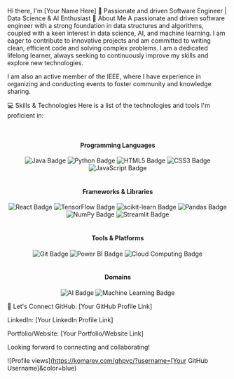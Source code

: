 Hi there, I'm [Your Name Here] 👋
Passionate and driven Software Engineer | Data Science & AI Enthusiast
🌟 About Me
A passionate and driven software engineer with a strong foundation in data structures and algorithms, coupled with a keen interest in data science, AI, and machine learning. I am eager to contribute to innovative projects and am committed to writing clean, efficient code and solving complex problems. I am a dedicated lifelong learner, always seeking to continuously improve my skills and explore new technologies.

I am also an active member of the IEEE, where I have experience in organizing and conducting events to foster community and knowledge sharing.

💻 Skills & Technologies
Here is a list of the technologies and tools I'm proficient in:

<br>

<div align="center">
<h4>Programming Languages</h4>
<img src="https://www.google.com/search?q=https://img.shields.io/badge/Java-007396%3Fstyle%3Dfor-the-badge%26logo%3Djava%26logoColor%3Dwhite" alt="Java Badge"/>
<img src="https://www.google.com/search?q=https://img.shields.io/badge/Python-3776AB%3Fstyle%3Dfor-the-badge%26logo%3Dpython%26logoColor%3Dwhite" alt="Python Badge"/>
<img src="https://www.google.com/search?q=https://img.shields.io/badge/HTML5-E34F26%3Fstyle%3Dfor-the-badge%26logo%3Dhtml5%26logoColor%3Dwhite" alt="HTML5 Badge"/>
<img src="https://www.google.com/search?q=https://img.shields.io/badge/CSS3-1572B6%3Fstyle%3Dfor-the-badge%26logo%3Dcss3%26logoColor%3Dwhite" alt="CSS3 Badge"/>
<img src="https://www.google.com/search?q=https://img.shields.io/badge/JavaScript-F7DF1E%3Fstyle%3Dfor-the-badge%26logo%3Djavascript%26logoColor%3Dblack" alt="JavaScript Badge"/>
</div>

<br>

<div align="center">
<h4>Frameworks & Libraries</h4>
<img src="https://www.google.com/search?q=https://img.shields.io/badge/React-61DAFB%3Fstyle%3Dfor-the-badge%26logo%3Dreact%26logoColor%3Dblack" alt="React Badge"/>
<img src="https://img.shields.io/badge/TensorFlow-FF6F00?style=for-the-badge&logo=tensorflow&logoColor=white" alt="TensorFlow Badge"/>
<img src="https://www.google.com/search?q=https://img.shields.io/badge/scikit--learn-F7931E%3Fstyle%3Dfor-the-badge%26logo%3Dscikit-learn%26logoColor%3Dwhite" alt="scikit-learn Badge"/>
<img src="https://www.google.com/search?q=https://img.shields.io/badge/Pandas-150458%3Fstyle%3Dfor-the-badge%26logo%3Dpandas%26logoColor%3Dwhite" alt="Pandas Badge"/>
<img src="https://www.google.com/search?q=https://img.shields.io/badge/NumPy-013243%3Fstyle%3Dfor-the-badge%26logo%3Dnumpy%26logoColor%3Dwhite" alt="NumPy Badge"/>
<img src="https://www.google.com/search?q=https://img.shields.io/badge/Streamlit-FF4B4B%3Fstyle%3Dfor-the-badge%26logo%3Dstreamlit%26logoColor%3Dwhite" alt="Streamlit Badge"/>
</div>

<br>

<div align="center">
<h4>Tools & Platforms</h4>
<img src="https://www.google.com/search?q=https://img.shields.io/badge/Git-F05032%3Fstyle%3Dfor-the-badge%26logo%3Dgit%26logoColor%3Dwhite" alt="Git Badge"/>
<img src="https://www.google.com/search?q=https://img.shields.io/badge/Power%2520BI-F2C811%3Fstyle%3Dfor-the-badge%26logo%3Dpower-bi%26logoColor%3Dblack" alt="Power BI Badge"/>
<img src="https://www.google.com/search?q=https://img.shields.io/badge/Cloud%2520Computing-blue%3Fstyle%3Dfor-the-badge%26logo%3Dcloud-computing%26logoColor%3Dwhite" alt="Cloud Computing Badge"/>
</div>

<br>

<div align="center">
<h4>Domains</h4>
<img src="https://www.google.com/search?q=https://img.shields.io/badge/AI-000000%3Fstyle%3Dfor-the-badge%26logo%3Dbrain%26logoColor%3Dwhite" alt="AI Badge"/>
<img src="https://www.google.com/search?q=https://img.shields.io/badge/Machine%2520Learning-red%3Fstyle%3Dfor-the-badge%26logo%3Dmachine-learning%26logoColor%3Dwhite" alt="Machine Learning Badge"/>
</div>

🤝 Let's Connect
GitHub: [Your GitHub Profile Link]

LinkedIn: [Your LinkedIn Profile Link]

Portfolio/Website: [Your Portfolio/Website Link]

Looking forward to connecting and collaborating!

![Profile views](https://komarev.com/ghpvc/?username=[Your GitHub Username]&color=blue)
